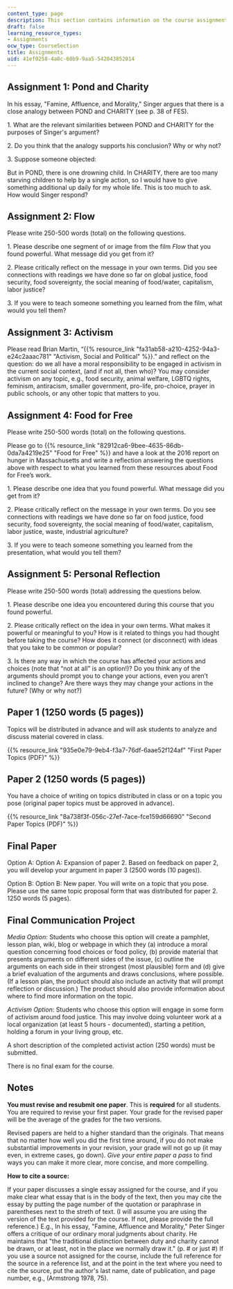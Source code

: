 ```yaml
---
content_type: page
description: This section contains information on the course assignments.
draft: false
learning_resource_types:
- Assignments
ocw_type: CourseSection
title: Assignments
uid: 41ef0258-4a8c-60b9-9aa5-542043852814
---
```

## Assignment 1: Pond and Charity

In his essay, "Famine, Affluence, and Morality," Singer argues that there is a close analogy between POND and CHARITY (see p. 38 of FES).

1\. What are the relevant similarities between POND and CHARITY for the purposes of Singer's argument?

2\. Do you think that the analogy supports his conclusion? Why or why not?

3\. Suppose someone objected:

But in POND, there is one drowning child. In CHARITY, there are too many starving children to help by a single action, so I would have to give something additional up daily for my whole life. This is too much to ask.   
How would Singer respond? 

## Assignment 2: Flow

Please write 250-500 words (total) on the following questions.

1\. Please describe one segment of or image from the film *Flow* that you found powerful. What message did you get from it?

2\. Please critically reflect on the message in your own terms. Did you see connections with readings we have done so far on global justice, food security, food sovereignty, the social meaning of food/water, capitalism, labor justice?

3\. If you were to teach someone something you learned from the film, what would you tell them?

## Assignment 3: Activism

Please read Brian Martin, “{{% resource_link "fa31ab58-a210-4252-94a3-e24c2aaac781" "Activism, Social and Political" %}}.” and reflect on the question: do we all have a moral responsibility to be engaged in activism in the current social context, (and if not all, then who)? You may consider activism on any topic, e.g., food security, animal welfare, LGBTQ rights, feminism, antiracism, smaller government, pro-life, pro-choice, prayer in public schools, or any other topic that matters to you.

## Assignment 4: Food for Free

Please write 250-500 words (total) on the following questions.

Please go to {{% resource_link "82912ca6-9bee-4635-86db-0da7a4219e25" "Food for Free" %}} and have a look at the 2016 report on hunger in Massachusetts and write a reflection answering the questions above with respect to what you learned from these resources about Food for Free’s work.

1\. Please describe one idea that you found powerful. What message did you get from it?

2\. Please critically reflect on the message in your own terms. Do you see connections with readings we have done so far on food justice, food security, food sovereignty, the social meaning of food/water, capitalism, labor justice, waste, industrial agriculture?

3\. If you were to teach someone something you learned from the presentation, what would you tell them?

## Assignment 5: Personal Reflection

Please write 250-500 words (total) addressing the questions below.

1\. Please describe one idea you encountered during this course that you found powerful.

2\. Please critically reflect on the idea in your own terms. What makes it powerful or meaningful to you? How is it related to things you had thought before taking the course? How does it connect (or disconnect) with ideas that you take to be common or popular?

3\. Is there any way in which the course has affected your actions and choices (note that “not at all” is an option!)? Do you think any of the arguments should prompt you to change your actions, even you aren’t inclined to change? Are there ways they may change your actions in the future? (Why or why not?)

## Paper 1 (1250 words (5 pages))

Topics will be distributed in advance and will ask students to analyze and discuss material covered in class.

{{% resource_link "935e0e79-9eb4-f3a7-76df-6aae52f124af" "First Paper Topics (PDF)" %}}

## Paper 2 (1250 words (5 pages))

You have a choice of writing on topics distributed in class or on a topic you pose (original paper topics must be approved in advance).

{{% resource_link "8a738f3f-056c-27ef-7ace-fce159d66690" "Second Paper Topics (PDF)" %}}

## Final Paper

Option A: Option A: Expansion of paper 2. Based on feedback on paper 2, you will develop your argument in paper 3 (2500 words (10 pages)).

Option B: Option B: New paper. You will write on a topic that you pose. Please use the same topic proposal form that was distributed for paper 2. 1250 words (5 pages).

## Final Communication Project

*Media Option*: Students who choose this option will create a pamphlet, lesson plan, wiki, blog or webpage in which they (a) introduce a moral question concerning food choices or food policy, (b) provide material that presents arguments on different sides of the issue, (c) outline the arguments on each side in their strongest (most plausible) form and (d) give a brief evaluation of the arguments and draws conclusions, where possible. (If a lesson plan, the product should also include an activity that will prompt reflection or discussion.) The product should also provide information about where to find more information on the topic.

*Activism Option*: Students who choose this option will engage in some form of activism around food justice. This may involve doing volunteer work at a local organization (at least 5 hours - documented), starting a petition, holding a forum in your living group, etc.

A short description of the completed activist action (250 words) must be submitted.

There is no final exam for the course.

## Notes

**You must revise and resubmit one paper**. This is **required** for all students. You are required to revise your first paper. Your grade for the revised paper will be the average of the grades for the two versions.

Revised papers are held to a higher standard than the originals. That means that no matter how well you did the first time around, if you do not make substantial improvements in your revision, your grade will not go up (it may even, in extreme cases, go down). *Give your entire paper a pass* to find ways you can make it more clear, more concise, and more compelling. 

**How to cite a source:**

If your paper discusses a single essay assigned for the course, and if you make clear what essay that is in the body of the text, then you may cite the essay by putting the page number of the quotation or paraphrase in parentheses next to the streth of text. (I will assume you are using the version of the text provided for the course. If not, please provide the full reference.) E.g., In his essay, "Famine, Affluence and Morality," Peter Singer offers a critique of our ordinary moral judgments about charity. He maintains that "the traditional distinction between duty and charity cannot be drawn, or at least, not in the place we normally draw it." (p. # or just #) If you use a source not assigned for the course, include the full reference for the source in a reference list, and at the point in the text where you need to cite the source, put the author's last name, date of publication, and page number, e.g., (Armstrong 1978, 75).